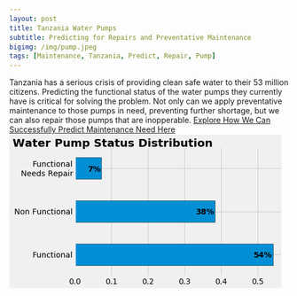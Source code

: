 ```yaml
---
layout: post
title: Tanzania Water Pumps
subtitle: Predicting for Repairs and Preventative Maintenance
bigimg: /img/pump.jpeg
tags: [Maintenance, Tanzania, Predict, Repair, Pump]
---
```

Tanzania has a serious crisis of providing clean safe water to their 53 million citizens. Predicting the functional status of the water pumps they currently have is critical for solving the problem. Not only can we apply preventative maintenance to those pumps in need, preventing further shortage, but we can also repair those pumps that are inopperable.
[Explore How We Can Successfully Predict Maintenance Need Here](https://github.com/bundickm/Kaggle_Water_Pump_Competition/blob/master/Tanzania%20Water%20Pump%20Challenge.ipynb)
![Distribution of the Functional Status of Water Pumps](/img/pump_stat.png)
